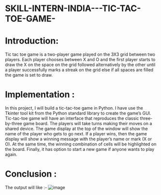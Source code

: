 # SKILL-INTERN-INDIA---TIC-TAC-TOE-GAME-
# Introduction:
Tic tac toe game is a two-player game played on the 3X3 grid between two players. Each player chooses between X and O and the first player starts to draw the X on the space on the grid followed alternatively by the other until a player successfully marks a streak on the grid else if all spaces are filled the game is set to draw.
# Implementation :
In this project, I will build a tic-tac-toe game in Python. I have use the Tkinter tool kit from the Python standard library to create the game’s GUI. Tic-tac-toe game will have an interface that reproduces the classic three-by-three game board. The players will take turns making their moves on a shared device. The game display at the top of the window will show the name of the player who gets to go next.
If a player wins, then the game display will show a winning message with the player’s name or mark (X or O). At the same time, the winning combination of cells will be highlighted on the board.
Finally, it has option to start a new game if anyone wants to play again.
# Conclusion :
The output will like :-
![image](https://github.com/RANJANA20-eng/SKILL-INTERN-INDIA---TIC-TAC-TOE-GAME-/assets/133365717/2dde173a-7347-41ee-bd45-dd6b3a84ea41)
